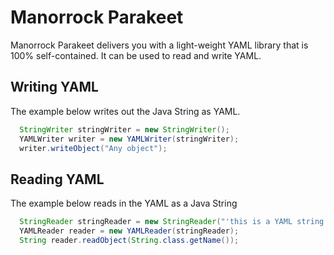 # Manorrock Parakeet

Manorrock Parakeet delivers you with a light-weight YAML library that is 100% 
self-contained. It can be used to read and write YAML.

## Writing YAML

The example below writes out the Java String as YAML.

```java
  StringWriter stringWriter = new StringWriter();
  YAMLWriter writer = new YAMLWriter(stringWriter);
  writer.writeObject("Any object");
```

## Reading YAML

The example below reads in the YAML as a Java String 

```java
  StringReader stringReader = new StringReader("'this is a YAML string'");
  YAMLReader reader = new YAMLReader(stringReader);
  String reader.readObject(String.class.getName());
```
